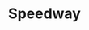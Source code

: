 ---
title: "Speedway"
url: /rio-rancho/speedway-southern-boulevard-southeast/
shop: Lebensmittel
---